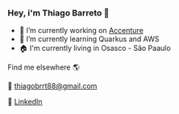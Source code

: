 ### Hey, i'm Thiago Barreto 👋

- 🔭 I’m currently working on [Accenture](https://www.accenture.com/br-pt)
- 🌱 I’m currently learning Quarkus and AWS
- :house:	I'm currently living in Osasco - São Paaulo

Find me elsewhere 🌎

:email: thiagobrrt88@gmail.com

💼 [LinkedIn](https://www.linkedin.com/in/thiago-barreto-920820a6/)
